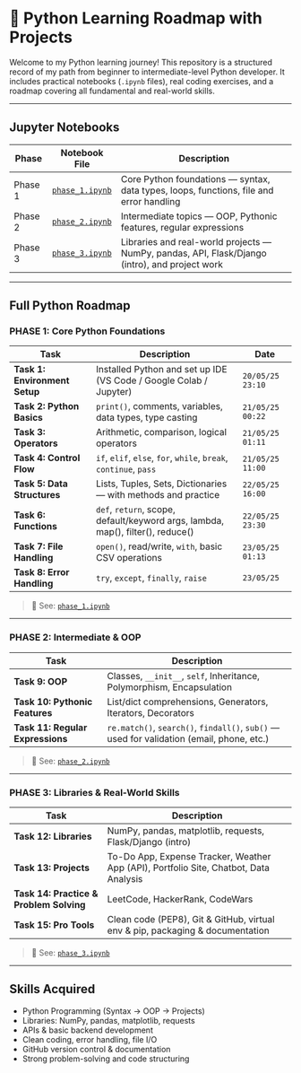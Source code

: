 # 🐍 Python Learning Roadmap with Projects

Welcome to my Python learning journey! This repository is a structured record of my path from beginner to intermediate-level Python developer. It includes practical notebooks (`.ipynb` files), real coding exercises, and a roadmap covering all fundamental and real-world skills.

---

##  Jupyter Notebooks

| Phase | Notebook File | Description |
|-------|----------------|-------------|
|  Phase 1 | [`phase_1.ipynb`](./phase_1.ipynb) | Core Python foundations — syntax, data types, loops, functions, file and error handling |
|  Phase 2 | [`phase_2.ipynb`](./phase_2.ipynb) | Intermediate topics — OOP, Pythonic features, regular expressions |
|  Phase 3 | [`phase_3.ipynb`](./phase_3.ipynb) | Libraries and real-world projects — NumPy, pandas, API, Flask/Django (intro), and project work |

---

##  Full Python Roadmap

###  PHASE 1: Core Python Foundations

| Task | Description | Date |
|------|-------------|------|
 **Task 1: Environment Setup** | Installed Python and set up IDE (VS Code / Google Colab / Jupyter) | `20/05/25 23:10`  
 **Task 2: Python Basics** | `print()`, comments, variables, data types, type casting | `21/05/25 00:22`  
 **Task 3: Operators** | Arithmetic, comparison, logical operators | `21/05/25 01:11`  
 **Task 4: Control Flow** | `if`, `elif`, `else`, `for`, `while`, `break`, `continue`, `pass` | `21/05/25 11:00`  
 **Task 5: Data Structures** | Lists, Tuples, Sets, Dictionaries — with methods and practice | `22/05/25 16:00`  
 **Task 6: Functions** | `def`, `return`, scope, default/keyword args, lambda, map(), filter(), reduce() | `22/05/25 23:30`  
 **Task 7: File Handling** | `open()`, read/write, `with`, basic CSV operations | `23/05/25 01:13`  
 **Task 8: Error Handling** | `try`, `except`, `finally`, `raise` | `23/05/25`  

> 🔗 See: [`phase_1.ipynb`](./phase_1.ipynb)

---

###  PHASE 2: Intermediate & OOP

| Task | Description |
|------|-------------|
 **Task 9: OOP** | Classes, `__init__`, `self`, Inheritance, Polymorphism, Encapsulation  
 **Task 10: Pythonic Features** | List/dict comprehensions, Generators, Iterators, Decorators  
 **Task 11: Regular Expressions** | `re.match()`, `search()`, `findall()`, `sub()` — used for validation (email, phone, etc.)

> 🔗 See: [`phase_2.ipynb`](./phase_2.ipynb)

---

###  PHASE 3: Libraries & Real-World Skills

| Task | Description |
|------|-------------|
 **Task 12: Libraries** | NumPy, pandas, matplotlib, requests, Flask/Django (intro)  
 **Task 13: Projects** | To-Do App, Expense Tracker, Weather App (API), Portfolio Site, Chatbot, Data Analysis  
 **Task 14: Practice & Problem Solving** | LeetCode, HackerRank, CodeWars  
 **Task 15: Pro Tools** | Clean code (PEP8), Git & GitHub, virtual env & pip, packaging & documentation

> 🔗 See: [`phase_3.ipynb`](./phase_3.ipynb)

---

##  Skills Acquired

- Python Programming (Syntax → OOP → Projects)
- Libraries: NumPy, pandas, matplotlib, requests
- APIs & basic backend development
- Clean coding, error handling, file I/O
- GitHub version control & documentation
- Strong problem-solving and code structuring
